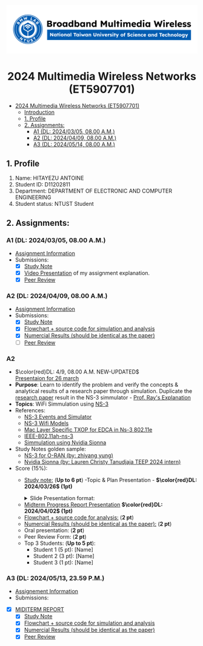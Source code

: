 ![](./assets/lab-logo.jpg)

# <center> 2024 Multimedia Wireless Networks (ET5907701) </center>

- [ 2024 Multimedia Wireless Networks (ET5907701) ](#-2024-multimedia-wireless-networks-et5907701-)
  - [Introduction](#introduction)
  - [1. Profile](#1-profile)
  - [2. Assignments:](#2-assignments)
    - [A1 (DL: 2024/03/05, 08.00 A.M.)](#a1-dl-20240305-0800-am)
    - [A2 (DL: 2024/04/09, 08.00 A.M.)](#a2-dl-20240409-0800-am)
    - [A3 (DL: 2024/05/14, 08.00 A.M.)](#a3-dl-20240514-0800-am)


## 1. Profile
1. Name: HITAYEZU ANTOINE
2. Student ID: D11202811
3. Department: DEPARTMENT OF ELECTRONIC AND COMPUTER ENGINEERING
4. Student status: NTUST Student

## 2. Assignments:

### A1 (DL: 2024/03/05, 08.00 A.M.)
- [Assignment Information](https://github.com/bmw-ece-ntust/multimedia-wireless-network?tab=readme-ov-file#a1-deadline-35-0800-am)
- Submissions:
  - [X] [Study Note](https://github.com/bmw-ece-ntust/multimedia-wireless-network/blob/2024-D11202811-Hitayezu-Antoine/2024%20D11202811%20HITAYEZU%20ANTOINE%20ASSIGNEMT1.md)
  - [X] [Video Presentation](https://youtu.be/jULd4Gjr9oU) of my assignment explanation.
  - [X] [Peer Review](https://forms.gle/tPVAdfAc4hBiUtg88)

### A2 (DL: 2024/04/09, 08.00 A.M.)
- [Assignment Information](https://github.com/bmw-ece-ntust/multimedia-wireless-network?tab=readme-ov-file#a2-deadline-49-0800-am)
- Submissions:
  - [x] [Study Note](https://github.com/bmw-ece-ntust/multimedia-wireless-network/blob/2024-D11202811-Hitayezu-Antoine/ASSIGNMENT2A%20STUDY%20NOTE.md)
  - [x] [Flowchart + source code for simulation and analysis](https://github.com/bmw-ece-ntust/multimedia-wireless-network/blob/2024-D11202811-Hitayezu-Antoine/Wifisimilationcode.cc)
  - [x] [Numercial Results (should be identical as the paper)](https://github.com/bmw-ece-ntust/multimedia-wireless-network/blob/2024-D11202811-Hitayezu-Antoine/ASSIGNMENT2A%20STUDY%20NOTE.md)
  - [ ] [Peer Review](https://forms.gle/njd22Apu7ZGTbKzJ7)

### A2
- $\color{red}DL: 4/9, 08.00 A.M. NEW-UPDATED$ </detail><summary>[Presentaion for 26 march](https://github.com/bmw-ece-ntust/multimedia-wireless-network/blob/2024-D11202811-Hitayezu-Antoine/ANTOINE%20PRESENTATION%20MULTIMEDIA%20A2.pptx)</summary></detail>
- **Purpose**: Learn to identify the problem and verify the concepts & analytical results of a research paper through simulation. Duplicate the [research paper](https://ieeexplore.ieee.org/document/1265851) result in the NS-3 simmulator - [Prof. Ray's Explanation](https://youtu.be/atdoOPE1iYM?feature=shared&t=3053)
- **Topics**: WiFi Simmulation using [NS-3](https://www.nsnam.org/docs/models/html/wifi.html)
- References:
    - [NS-3 Events and Simulator](https://www.nsnam.org/docs/manual/html/events.html)
    - [NS-3 Wifi Models](https://www.nsnam.org/docs/release/3.8/doxygen/group___wifi.html)
    - [Mac Layer Specific TXOP for EDCA in Ns-3 802.11e](https://copyprogramming.com/howto/ns-3-802-11e-edca-txop-specific-mac-layer)
    - [IEEE-802.11ah-ns-3](https://github.com/imec-idlab/IEEE-802.11ah-ns-3/blob/master/src/wifi/doc/source/wifi-design.rst)
    - [Simmulation using Nvidia Sionna](https://colab.research.google.com/github/NVlabs/diff-rt/blob/master/Learning_Materials.ipynb#scrollTo=011479da)
- Study Notes golden sample:
    - [NS-3 for O-RAN (by: zhiyang yung)](https://hackmd.io/@2xIzdkQiS9K3Pfrv6tVEtA/S1LpzA51p)
    - [Nvidia Sionna (by: Lauren Christy Tanudjaja TEEP 2024 intern)](https://github.com/bmw-ece-ntust/internship/blob/2024-TEEP-11-Lauren/Study%20notes/RSSI_Heatmap(SionnaRT).md)
- Score (15%):
    - [Study note:](https://github.com/bmw-ece-ntust/multimedia-wireless-network/blob/2024-D11202811-Hitayezu-Antoine/ASSIGNMENT2A%20STUDY%20NOTE.md) (**Up to 6 pt**)
    -Topic & Plan Presentation - **$\color{red}DL: 2024/03/26$ (1pt)**
        <details><summary>Slide Presentation format:</summary>  
          
          - Slide 0: Name
          - Slide 1: List their weekly plan (deliverable/week)
          - Slide 2: Briefly summarize the reference they have studied
          - Slide 3: List the pending issues and possible solutions  
  
    + [Midterm Progress Report Presentation](https://github.com/bmw-ece-ntust/multimedia-wireless-network/blob/2024-D11202811-Hitayezu-Antoine/ANTOINE%20PRESENTATION%20MULTIMEDIA%20A2.pptx) **$\color{red}DL: 2024/04/02$ (1pt)**
    + [Flowchart + source code for analysis:](https://github.com/bmw-ece-ntust/multimedia-wireless-network/blob/2024-D11202811-Hitayezu-Antoine/Wifisimilationcode.cc) (**2 pt**)
    + [Numercial Results (should be identical as the paper):](https://github.com/bmw-ece-ntust/multimedia-wireless-network/blob/2024-D11202811-Hitayezu-Antoine/ASSIGNMENT2A%20STUDY%20NOTE.md) (**2 pt**)
    - Oral presentation: (**2 pt**)
    - Peer Review Form: (**2 pt**)
    - Top 3 Students: (**Up to 5 pt**):
      - Student 1 (5 pt): [Name]
      - Student 2 (3 pt): [Name]
      - Student 3 (1 pt): [Name]


### A3 (DL: 2024/05/13, 23.59 P.M.)
- [Assignement Information](https://github.com/bmw-ece-ntust/multimedia-wireless-network?tab=readme-ov-file#a3-deadline-514-0800-am)
- Submissions:
- [X] [MIDITERM REPORT](https://github.com/bmw-ece-ntust/multimedia-wireless-network/blob/2024-D11202811-Hitayezu-Antoine/ANTOINE%20PRESENTATION%20MULTIMEDIA%20A3%20MIDITERM%20REPORT.pptx)
  - [x] [Study Note](https://github.com/bmw-ece-ntust/multimedia-wireless-network/blob/2024-D11202811-Hitayezu-Antoine/STUDY%20NOTE%20A3.md)
  - [X] [Flowchart + source code for simulation and analysis](https://github.com/bmw-ece-ntust/multimedia-wireless-network/blob/2024-D11202811-Hitayezu-Antoine/STUDY%20NOTE%20A3.md)
  - [X] [Numercial Results (should be identical as the paper)](https://github.com/bmw-ece-ntust/multimedia-wireless-network/blob/2024-D11202811-Hitayezu-Antoine/STUDY%20NOTE%20A3.md)
  - [X] [Peer Review](https://forms.gle/yVtjYqxZyRgcjbeE8)

